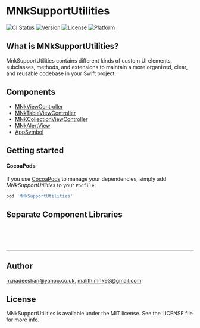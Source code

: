 # MNkSupportUtilities

[![CI Status](https://img.shields.io/travis/m.nadeeshan@yahoo.co.uk/MNkSupportUtilities.svg?style=flat)](https://travis-ci.org/m.nadeeshan@yahoo.co.uk/MNkSupportUtilities)
[![Version](https://img.shields.io/cocoapods/v/MNkSupportUtilities.svg?style=flat)](https://cocoapods.org/pods/MNkSupportUtilities)
[![License](https://img.shields.io/cocoapods/l/MNkSupportUtilities.svg?style=flat)](https://cocoapods.org/pods/MNkSupportUtilities)
[![Platform](https://img.shields.io/cocoapods/p/MNkSupportUtilities.svg?style=flat)](https://cocoapods.org/pods/MNkSupportUtilities)

## What is MNkSupportUtilities?

MnkSupportUtilities contains different kinds of custom UI elements, subclasses, methods, and extensions to maintain a more organized, clear, and reusable codebase in your Swift project. 

## Components
- [MNkViewController](docs/MNkViewController_doc/doc.md)
- [MNkTableViewController](docs/MNkTableViewController_doc/doc.md)
- [MNKCollectionViewController](docs/MNkCollectionViewController_doc/doc.md)
- [MNkAlertView](docs/MNkAlertView_doc/doc.md)
- [AppSymbol](docs/AppSymbol_doc/doc.md)

## Getting started

#### CocoaPods
If you use [CocoaPods](https://cocoapods.org) to manage your dependencies, simply add *MNkSupportUtilities* to your `Podfile`:

```ruby
pod 'MNkSupportUtilities'
```

## Separate Component Libraries

<br><br><br>

---
## Author

m.nadeeshan@yahoo.co.uk, malith.mnk93@gmail.com

## License

MNkSupportUtilities is available under the MIT license. See the LICENSE file for more info.
